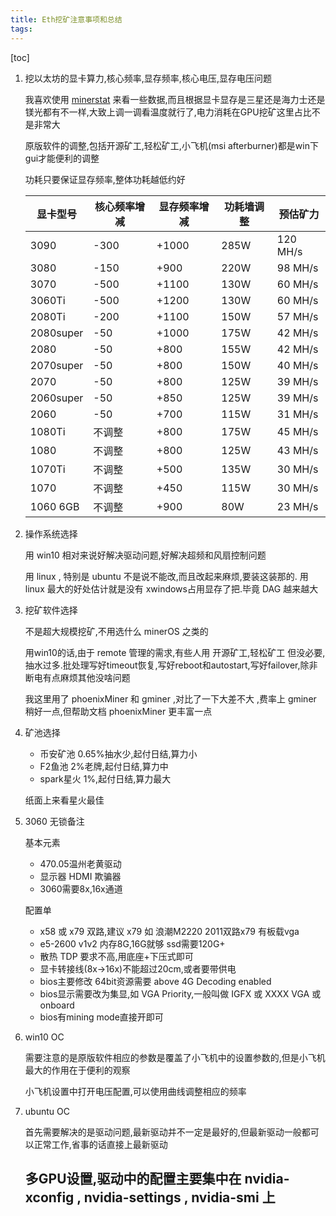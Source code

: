 ```yaml
---
title: Eth挖矿注意事项和总结
tags: 
---
```


[toc]

1. 挖以太坊的显卡算力,核心频率,显存频率,核心电压,显存电压问题

	我喜欢使用 [minerstat](https://minerstat.com/hardware) 来看一些数据,而且根据显卡显存是三星还是海力士还是镁光都有不一样,大致上调一调看温度就行了,电力消耗在GPU挖矿这里占比不是非常大
	
	原版软件的调整,包括开源矿工,轻松矿工,小飞机(msi afterburner)都是win下gui才能便利的调整
	
	功耗只要保证显存频率,整体功耗越低约好

	显卡型号 | 核心频率增减 | 显存频率增减 | 功耗墙调整 | 预估矿力
	---------|--------------|--------------|------------|---------
	3090 |	    -300 |	    +1000 |	285W |	120 MH/s
	3080 |	    -150 |	    +900 |	220W |	98 MH/s
	3070 |	    -500 |	    +1100 |	130W |	60 MH/s
	3060Ti |	-500 |	    +1200 |	130W |	60 MH/s
	2080Ti |    -200 |	    +1100 |	150W |	57 MH/s
	2080super |	-50 |	  +1000 | 175W | 42 MH/s
	2080 |	     -50 |	       +800 | 155W | 42 MH/s
	2070super |	-50 |	   +800 | 150W | 40 MH/s
	2070 |	     -50 |	       +800 | 125W | 39 MH/s
	2060super |	-50 |	   +850 | 125W | 39 MH/s
	2060 |	     -50 |	       +700 | 115W | 31 MH/s
	1080Ti |	不调整 |   +800 |	175W | 45 MH/s
	1080 |	     不调整 |	 +800 |	125W |	43 MH/s
	1070Ti |	不调整 |	+500 |	135W | 30 MH/s
	1070 |	     不调整 |	 +450 |	115W |	30 MH/s
	1060 6GB | 不调整 | +900 |	80W |	 23 MH/s
	
2. 操作系统选择

	用 win10 相对来说好解决驱动问题,好解决超频和风扇控制问题
	
	用 linux , 特别是 ubuntu 不是说不能改,而且改起来麻烦,要装这装那的. 用 linux 最大的好处估计就是没有 xwindows占用显存了把.毕竟 DAG 越来越大
	
3. 挖矿软件选择

	不是超大规模挖矿,不用选什么 minerOS 之类的
	
	用win10的话,由于 remote 管理的需求,有些人用 开源矿工,轻松矿工 但没必要,抽水过多.批处理写好timeout恢复,写好reboot和autostart,写好failover,除非断电有点麻烦其他没啥问题
	
	我这里用了 phoenixMiner 和 gminer ,对比了一下大差不大 ,费率上 gminer 稍好一点,但帮助文档 phoenixMiner 更丰富一点

4. 矿池选择

	- 币安矿池 0.65%抽水少,起付日结,算力小
	- F2鱼池 2%老牌,起付日结,算力中	
	- spark星火 1%,起付日结,算力最大
	
	纸面上来看星火最佳

5. 3060 无锁备注
	
	基本元素
	- 470.05温州老黄驱动
	- 显示器 HDMI 欺骗器
	- 3060需要8x,16x通道

	配置单
	- x58 或 x79 双路,建议 x79 如 浪潮M2220 2011双路x79 有板载vga
	- e5-2600 v1v2 内存8G,16G就够 ssd需要120G+
	- 散热 TDP 要求不高,用底座+下压式即可
	- 显卡转接线(8x->16x)不能超过20cm,或者要带供电
	- bios主要修改 64bit资源需要 above 4G Decoding enabled
	- bios显示需要改为集显,如 VGA Priority,一般叫做 IGFX 或 XXXX VGA 或 onboard
	- bios有mining mode直接开即可
	
6. win10 OC

	需要注意的是原版软件相应的参数是覆盖了小飞机中的设置参数的,但是小飞机最大的作用在于便利的观察
	
	小飞机设置中打开电压配置,可以使用曲线调整相应的频率
	
7. ubuntu OC

	首先需要解决的是驱动问题,最新驱动并不一定是最好的,但最新驱动一般都可以正常工作,省事的话直接上最新驱动
	
	多GPU设置,驱动中的配置主要集中在 nvidia-xconfig , nvidia-settings , nvidia-smi 上
	- 
	
	